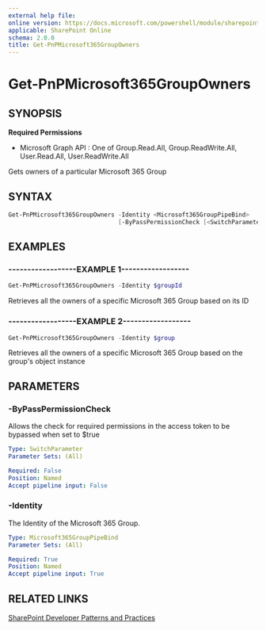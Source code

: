 ```yaml
---
external help file:
online version: https://docs.microsoft.com/powershell/module/sharepoint-pnp/get-pnpmicrosoft365groupowners
applicable: SharePoint Online
schema: 2.0.0
title: Get-PnPMicrosoft365GroupOwners
---
```


# Get-PnPMicrosoft365GroupOwners

## SYNOPSIS

**Required Permissions**

  * Microsoft Graph API : One of Group.Read.All, Group.ReadWrite.All, User.Read.All, User.ReadWrite.All

Gets owners of a particular Microsoft 365 Group

## SYNTAX 

```powershell
Get-PnPMicrosoft365GroupOwners -Identity <Microsoft365GroupPipeBind>
                               [-ByPassPermissionCheck [<SwitchParameter>]]
```

## EXAMPLES

### ------------------EXAMPLE 1------------------
```powershell
Get-PnPMicrosoft365GroupOwners -Identity $groupId
```

Retrieves all the owners of a specific Microsoft 365 Group based on its ID

### ------------------EXAMPLE 2------------------
```powershell
Get-PnPMicrosoft365GroupOwners -Identity $group
```

Retrieves all the owners of a specific Microsoft 365 Group based on the group's object instance

## PARAMETERS

### -ByPassPermissionCheck
Allows the check for required permissions in the access token to be bypassed when set to $true

```yaml
Type: SwitchParameter
Parameter Sets: (All)

Required: False
Position: Named
Accept pipeline input: False
```

### -Identity
The Identity of the Microsoft 365 Group.

```yaml
Type: Microsoft365GroupPipeBind
Parameter Sets: (All)

Required: True
Position: Named
Accept pipeline input: True
```

## RELATED LINKS

[SharePoint Developer Patterns and Practices](https://aka.ms/sppnp)